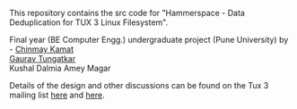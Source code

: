 This repository contains the src code for "Hammerspace - Data Deduplication for TUX 3 Linux Filesystem". 

Final year (BE Computer Engg.) undergraduate project (Pune University) by -
[Chinmay Kamat](http://github.com/cdkamat)  
[Gaurav Tungatkar](http://sites.google.com/site/gtungatkar/home)  
Kushal Dalmia
Amey Magar

Details of the design and other discussions can be found on the Tux 3 mailing list [here](http://mailman.tux3.org/pipermail/tux3/2009-January/000669.html) and [here](http://mailman.tux3.org/pipermail/tux3/2009-February/000718.html).
